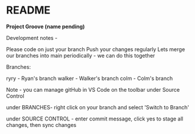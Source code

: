 # README

**Project Groove (name pending)**

Development notes - 

Please code on just your branch
Push your changes regularly
Lets merge our branches into main periodically - we can do this together



Branches:

ryry - Ryan's branch
walker - Walker's branch
colm - Colm's branch

Note - you can manage gitHub in VS Code on the toolbar under Source Control

under BRANCHES- right click on your branch and select 'Switch to Branch'

under SOURCE CONTROL - enter commit message, click yes to stage all changes, then sync changes

